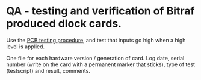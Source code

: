 # QA - testing and verification of Bitraf produced dlock cards.

Use the [PCB testing procedure](../README.md), and test that inputs go high when a high level is applied.

One file for each hardware version / generation of card. Log date, serial number 
(write on the card with a permanent marker that sticks), type of test (testscript) and result, comments.